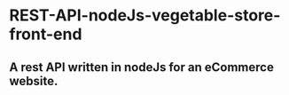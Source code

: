 # REST-API-nodeJs-vegetable-store-front-end
## A rest API written in nodeJs for an eCommerce website.
